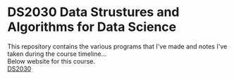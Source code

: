 # DS2030 Data Strustures and Algorithms for Data Science
This repository contains the various programs that I've made and notes I've taken during the course timeline... \
Below website for this course. \
[DS2030](https://seekayan.github.io/f24ds2030.html)
